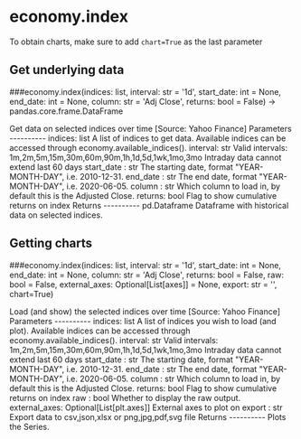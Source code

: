 # economy.index

To obtain charts, make sure to add `chart=True` as the last parameter

## Get underlying data 
###economy.index(indices: list, interval: str = '1d', start_date: int = None, end_date: int = None, column: str = 'Adj Close', returns: bool = False) -> pandas.core.frame.DataFrame

Get data on selected indices over time [Source: Yahoo Finance]
    Parameters
    ----------
    indices: list
        A list of indices to get data. Available indices can be accessed through economy.available_indices().
    interval: str
        Valid intervals: 1m,2m,5m,15m,30m,60m,90m,1h,1d,5d,1wk,1mo,3mo
        Intraday data cannot extend last 60 days
    start_date : str
        The starting date, format "YEAR-MONTH-DAY", i.e. 2010-12-31.
    end_date : str
        The end date, format "YEAR-MONTH-DAY", i.e. 2020-06-05.
    column : str
        Which column to load in, by default this is the Adjusted Close.
    returns: bool
        Flag to show cumulative returns on index
    Returns
    ----------
    pd.Dataframe
        Dataframe with historical data on selected indices.

## Getting charts 
###economy.index(indices: list, interval: str = '1d', start_date: int = None, end_date: int = None, column: str = 'Adj Close', returns: bool = False, raw: bool = False, external_axes: Optional[List[axes]] = None, export: str = '', chart=True)

Load (and show) the selected indices over time [Source: Yahoo Finance]
    Parameters
    ----------
    indices: list
        A list of indices you wish to load (and plot).
        Available indices can be accessed through economy.available_indices().
    interval: str
        Valid intervals: 1m,2m,5m,15m,30m,60m,90m,1h,1d,5d,1wk,1mo,3mo
        Intraday data cannot extend last 60 days
    start_date : str
        The starting date, format "YEAR-MONTH-DAY", i.e. 2010-12-31.
    end_date : str
        The end date, format "YEAR-MONTH-DAY", i.e. 2020-06-05.
    column : str
        Which column to load in, by default this is the Adjusted Close.
    returns: bool
        Flag to show cumulative returns on index
    raw : bool
        Whether to display the raw output.
    external_axes: Optional[List[plt.axes]]
        External axes to plot on
    export : str
        Export data to csv,json,xlsx or png,jpg,pdf,svg file
    Returns
    ----------
    Plots the Series.
